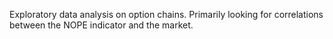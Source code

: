 Exploratory data analysis on option chains.
Primarily looking for correlations between the NOPE indicator and the market.

